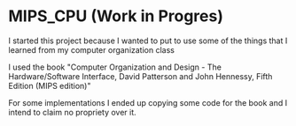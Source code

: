 # MIPS_CPU (Work in Progres)

I started this project because I wanted to put to use some of the things that I learned from my computer organization class

I used the book "Computer Organization and Design - The Hardware/Software Interface, David Patterson and John Hennessy, Fifth Edition (MIPS edition)"

For some implementations I ended up copying some code for the book and I intend to claim no propriety over it. 
